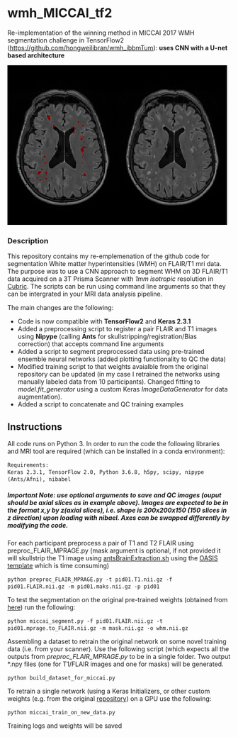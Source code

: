 # wmh_MICCAI_tf2
Re-implementation of the winning method in MICCAI 2017 WMH segmentation challenge in TensorFlow2  (https://github.com/hongweilibran/wmh_ibbmTum): **uses CNN with a U-net based architecture**

![Repo_list](images/whm_example.png)
### Description

This repository contains my re-emplemenation of the github code for segmentation White matter hyperintensities (WMH) on FLAIR/T1 mri data. The purpose was to use a CNN approach to segment WHM on 3D FLAIR/T1 data acquired on a 3T Prisma Scanner with *1mm isotropic* resolution in [Cubric](https://www.cardiff.ac.uk/cardiff-university-brain-research-imaging-centre). The scripts can be run using command line arguments so that they can be intergrated in your MRI data analysis pipeline.

The main changes are the following: 
- Code is now compatible with **TensorFlow2** and **Keras 2.3.1**
- Added a preprocessing script to register a pair FLAIR and T1 images using **Nipype** (calling **Ants** for skullstripping/registration/Bias correction) that accepts command line arguments
- Added a script to segment preprocessed data using pre-trained ensemble neural networks (added plotting functionality to QC the data)
- Modified training script to that weights avaialble from the original repository can be updated (in my case I retrained the networks using manually labeled data from 10 participants). Changed fitting to *model.fit_generator* using a custom Keras *ImageDataGenerator* for data augmentation).
- Added a script to concatenate and QC training examples


## Instructions

All code runs on Python 3. In order to run the code the following libraries and MRI tool are required (which can be installed in a conda environment):
```
Requirements: 
Keras 2.3.1, TensorFlow 2.0, Python 3.6.8, h5py, scipy, nipype (Ants/Afni), nibabel 
```

##### Important Note: use optional arguments to save and QC images (ouput should be axial slices as in example above). Images are expected to be in the format x,y by z(axial slices), i.e. shape is 200x200x150 (150 slices in z direction) upon loading with nibael. Axes can be swapped differently by modifying the code.

For each participant preprocess a pair of T1 and T2 FLAIR using preproc_FLAIR_MPRAGE.py (mask argument is optional, if not provided it will skullstrip the T1 image using [antsBrainExtraction.sh](https://github.com/ANTsX/ANTs/blob/master/Scripts/antsBrainExtraction.sh) using the [OASIS template](https://osf.io/rh9km/) which is time consuming)  

```
python preproc_FLAIR_MPRAGE.py -t pid01.T1.nii.gz -f pid01.FLAIR.nii.gz -m pid01.maks.nii.gz -p pid01

```
To test the segmentation on the original pre-trained weights (obtained from [here]( https://github.com/hongweilibran/wmh_ibbmTum)) run the following:

```
python miccai_segment.py -f pid01.FLAIR.nii.gz -t pid01.mprage.to_FLAIR.nii.gz -m mask.nii.gz -o whm.nii.gz

```

Assembling a dataset to retrain the original network on some novel training data (i.e. from your scanner).  Use the following script (which expects all the outputs from *preproc_FLAIR_MPRAGE.py* to be in a single folder. Two output *.npy files (one for T1/FLAIR images and one for masks) will be generated.

```
python build_dataset_for_miccai.py

```
To retrain a single network (using a Keras Initializers, or other custom weights (e.g. from the original [repository]( https://github.com/hongweilibran/wmh_ibbmTum)) on a GPU use the following:

```
python miccai_train_on_new_data.py
```
Training logs and weights will be saved
